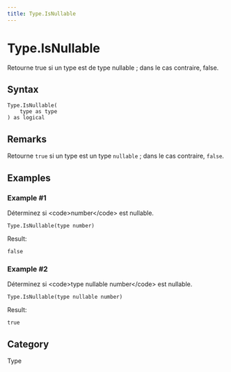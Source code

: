 ```yaml
---
title: Type.IsNullable
---
```


# Type.IsNullable


Retourne true si un type est de type nullable ; dans le cas contraire, false.


## Syntax

```powerquery
Type.IsNullable(
    type as type
) as logical
```


## Remarks

Retourne <code>true</code> si un type est un type <code>nullable</code> ; dans le cas contraire, <code>false</code>.


## Examples

### Example #1 
Déterminez si &lt;code&gt;number&lt;/code&gt; est nullable.
```powerquery
Type.IsNullable(type number)
```

Result: 
```powerquery
false
```


### Example #2 
Déterminez si &lt;code&gt;type nullable number&lt;/code&gt; est nullable.
```powerquery
Type.IsNullable(type nullable number)
```

Result: 
```powerquery
true
```




## Category
Type
